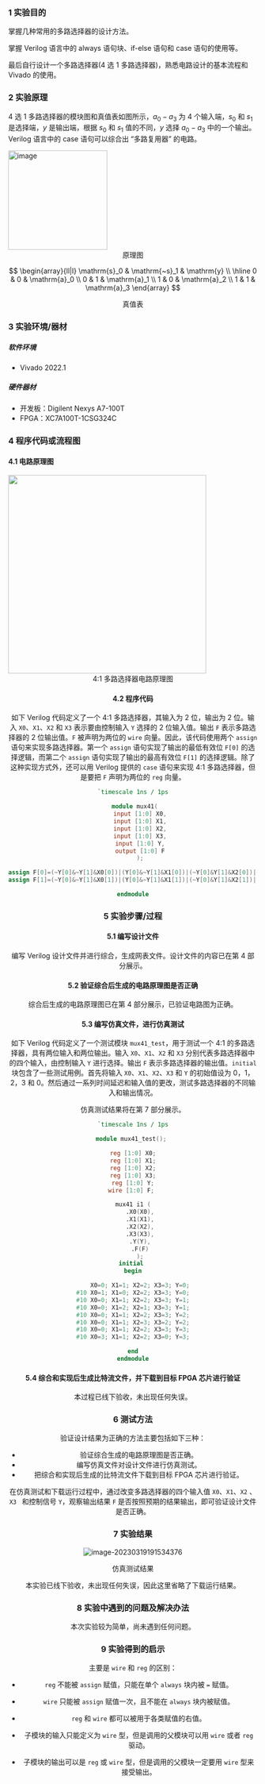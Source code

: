 ### 1  实验目的

掌握几种常用的多路选择器的设计方法。

掌握 Verilog 语言中的 always 语句块、if-else 语句和 case 语句的使用等。

最后自行设计一个多路选择器(4 选 1 多路选择器)，熟悉电路设计的基本流程和 Vivado 的使用。

### 2  实验原理

4 选 1 多路选择器的模块图和真值表如图所示，$a_0-a_3$ 为 4 个输入端，$s_0$ 和 $s_1$ 是选择端，$y$ 是输出端，根据 $s_0$ 和 $s_1$ 值的不同，$y$ 选择 $a_0-a_3$ 中的一个输出。Verilog 语言中的 case 语句可以综合出 “多路复用器” 的电路。

<img src="C:\Users\Sophie\AppData\Roaming\Typora\typora-user-images\image-20230319183108833.png" title="image" width="200"/>

<center>原理图</center>

$$
\begin{array}{ll|l}
\mathrm{s}_0 & \mathrm{~s}_1 & \mathrm{y} \\
\hline 0 & 0 & \mathrm{a}_0 \\
0 & 1 & \mathrm{a}_1 \\
1 & 0 & \mathrm{a}_2 \\
1 & 1 & \mathrm{a}_3
\end{array}
$$


<center>真值表</center>

### 3  实验环境/器材

##### 软件环境

- Vivado 2022.1

##### 硬件器材

- 开发板：Digilent Nexys A7-100T
- FPGA：XC7A100T-1CSG324C

### 4  程序代码或流程图

#### 4.1  电路原理图

<img src='C:\Users\Sophie\AppData\Roaming\Typora\typora-user-images\image-20230319192707941.png' width = 400>

<center>4:1 多路选择器电路原理图

#### 4.2  程序代码

如下 Verilog 代码定义了一个 4:1 多路选择器，其输入为 2 位，输出为 2 位。输入 `X0`、`X1`、`X2` 和 `X3` 表示要由控制输入 `Y` 选择的 2 位输入值。输出 `F` 表示多路选择器的 2 位输出值。`F` 被声明为两位的 `wire` 向量。因此，该代码使用两个 `assign` 语句来实现多路选择器。第一个 `assign` 语句实现了输出的最低有效位 `F[0]` 的选择逻辑，而第二个 `assign` 语句实现了输出的最高有效位 `F[1]` 的选择逻辑。除了这种实现方式外，还可以用 Verilog 提供的 `case` 语句来实现 4:1 多路选择器，但是要把 `F` 声明为两位的 `reg` 向量。

```verilog
`timescale 1ns / 1ps

 module mux41(
	input [1:0] X0,
	input [1:0] X1,
	input [1:0] X2,
	input [1:0] X3,
	input [1:0] Y,
	output [1:0] F
	);

assign F[0]=(~Y[0]&~Y[1]&X0[0])|(Y[0]&~Y[1]&X1[0])|(~Y[0]&Y[1]&X2[0])|(Y[0]&Y[1]&X3[0]);
assign F[1]=(~Y[0]&~Y[1]&X0[1])|(Y[0]&~Y[1]&X1[1])|(~Y[0]&Y[1]&X2[1])|(Y[0]&Y[1]&X3[1]);

endmodule
```

### 5  实验步骤/过程

#### 5.1  编写设计文件

编写 Verilog 设计文件并进行综合，生成网表文件。设计文件的内容已在第 4 部分展示。

#### 5.2  验证综合后生成的电路原理图是否正确

综合后生成的电路原理图已在第 4 部分展示，已验证电路图为正确。

#### 5.3  编写仿真文件，进行仿真测试

如下 Verilog 代码定义了一个测试模块 `mux41_test`，用于测试一个 4:1 的多路选择器，具有两位输入和两位输出。输入 `X0`、`X1`、`X2` 和 `X3` 分别代表多路选择器中的四个输入，由控制输入 `Y` 进行选择。输出 `F` 表示多路选择器的输出值。`initial` 块包含了一些测试用例。首先将输入 `X0`、`X1`、`X2`、`X3` 和 `Y` 的初始值设为 0，1，2，3 和 0。然后通过一系列时间延迟和输入值的更改，测试多路选择器的不同输入和输出情况。

仿真测试结果将在第 7 部分展示。

```verilog
`timescale 1ns / 1ps

module mux41_test(); 

reg [1:0] X0;
reg [1:0] X1;
reg [1:0] X2;
reg [1:0] X3;
reg [1:0] Y;
wire [1:0] F; 

mux41 i1 (
    .X0(X0),
	.X1(X1),
	.X2(X2),
	.X3(X3),
	.Y(Y),
	.F(F)
	);
initial 
begin

    X0=0; X1=1; X2=2; X3=3; Y=0;
#10 X0=1; X1=0; X2=2; X3=3; Y=0;
#10 X0=0; X1=1; X2=2; X3=3; Y=1;
#10 X0=0; X1=2; X2=1; X3=3; Y=1;
#10 X0=0; X1=1; X2=2; X3=3; Y=2;
#10 X0=0; X1=1; X2=3; X3=2; Y=2;
#10 X0=0; X1=1; X2=2; X3=3; Y=3;
#10 X0=3; X1=1; X2=2; X3=0; Y=3;

end
endmodule
```

#### 5.4  综合和实现后生成比特流文件，并下载到目标 FPGA 芯片进行验证

本过程已线下验收，未出现任何失误。

### 6  测试方法

验证设计结果为正确的方法主要包括如下三种：

- 验证综合生成的电路原理图是否正确。
- 编写仿真文件对设计文件进行仿真测试。
- 把综合和实现后生成的比特流文件下载到目标 FPGA 芯片进行验证。

在仿真测试和下载运行过程中，通过改变多路选择器的四个输入值 `X0`、`X1`、`X2` 、`X3 ` 和控制信号 `Y`，观察输出结果 `F` 是否按照预期的结果输出，即可验证设计文件是否正确。

### 7  实验结果

![image-20230319191534376](C:\Users\Sophie\AppData\Roaming\Typora\typora-user-images\image-20230319191534376.png)

<center>仿真测试结果</center>

本实验已线下验收，未出现任何失误，因此这里省略了下载运行结果。

### 8  实验中遇到的问题及解决办法

本次实验较为简单，尚未遇到任何问题。

### 9  实验得到的启示

主要是 `wire` 和 `reg` 的区别：

- `reg` 不能被 `assign` 赋值，只能在单个 `always` 块内被 `=` 赋值。
- `wire` 只能被 `assign` 赋值一次，且不能在 `always` 块内被赋值。
- `reg` 和 `wire` 都可以被用于各类赋值的右值。

- 子模块的输入只能定义为 `wire` 型，但是调用的父模块可以用 `wire` 或者 `reg` 驱动。
-  子模块的输出可以是 `reg` 或 `wire` 型，但是调用的父模块一定要用 `wire` 型来接受输出。

